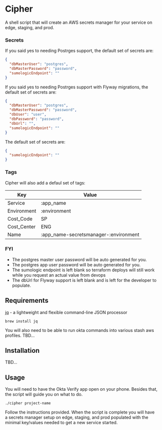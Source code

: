 # Cipher

A shell script that will create an AWS secrets manager for your service on edge, staging, and prod.

### Secrets

If you said yes to needing Postrges support, the default set of secrets are:

```json
{
  "dbMasterUser": "postgres",
  "dbMasterPassword": "password",
  "sumologicEndpoint": ""
}
```

If you said yes to needing Postrges support with Flyway migrations, the default set of secrets are:

```json
{
  "dbMasterUser": "postgres",
  "dbMasterPassword": "password",
  "dbUser": "user",
  "dbPassword": "password",
  "dbUrl": "",
  "sumologicEndpoint": ""
}
```

The default set of secrets are:

```json
{
  "sumologicEndpoint": ""
}
```

### Tags

Cipher will also add a defaul set of tags:

| Key         | Value                                  |
|-------------|----------------------------------------|
| Service     | :app_name                              |
| Environment | :environment                           |
| Cost_Code   | SP                                     |
| Cost_Center | ENG                                    |
| Name        | :app_name-secretsmanager-:environment  |

### FYI

* The postgres master user password will be auto generated for you.
* The postgres app user password will be auto generated for you.
* The sumologic endpoint is left blank so terraform deploys will still work while you request an actual value from devops
* The dbUrl for Flyway support is left blank and is left for the developer to populate.

## Requirements

[jq](https://stedolan.github.io/jq/) - a lightweight and flexible command-line JSON processor

```
brew install jq
```

You will also need to be able to run okta commands into various stash aws profiles. TBD...

## Installation 

TBD...

## Usage

You will need to have the Okta Verify app open on your phone. Besides that, the script will guide you on what to do.

```
./cipher project-name
```

Follow the instructions provided. When the script is complete you will have a secrets manager setup on edge, staging, and prod populated with the minimal key/values needed to get a new service started.
